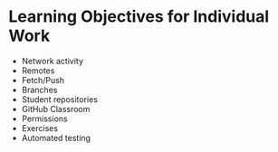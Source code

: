 # Learning Objectives for Individual Work

* Network activity
* Remotes
* Fetch/Push
* Branches
* Student repositories
* GitHub Classroom
* Permissions
* Exercises
* Automated testing

